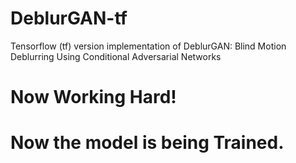 # DeblurGAN-tf
Tensorflow (tf) version implementation of DeblurGAN: Blind Motion Deblurring Using Conditional Adversarial Networks

# Now Working Hard! 

# Now the model is being Trained.
